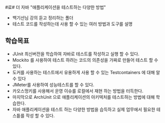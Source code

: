 #료# 더 자바 "애플리케이션을 테스트하는 다양한 방법"
- 백기선님 강의 듣고 정리하는 폴더
- 테스트 코드를 작성하는데 사용 할 수 있는 여러 방법과 도구를 설명

## 학습목표
- JUnit 최신버전을 학습하여 자바로 테스트를 작성하고 실행 할 수 있다.
- Mockito 를 사용하여 테스트 하려는 코드의 의존성을 가짜로 만들어 테스트 할 수 있다.
- 도커를 사용하는 테스트에서 유용하게 사용 할 수 있는 Testcontainers 에 대해 알 수 있다
- JMeter를 사용하여 성능테스트를 할 수 있다.
- 카오스멍키를 사용해서 운영 이슈를 로컬에서 재현 하는 방법을 터득한다.
- 마지막으로 ArchUnit 으로 애플리케이션의 아키텍처를 테스트하는 방법에 대해 학습한다.
- 자바 애플리케이션을 테스트 하는 다양한 방법을 습득하고 실제 업무에서 필요한 테스틑를 작성 할 수 있다.

